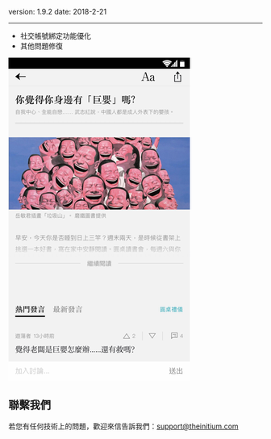 version: 1.9.2
date: 2018-2-21

---

- 社交帳號綁定功能優化
- 其他問題修復

![Today Widget](./initium-roundtable.png)


## 聯繫我們

若您有任何技術上的問題，歡迎來信告訴我們：[support@theinitium.com](mailto:support@theinitium.com)